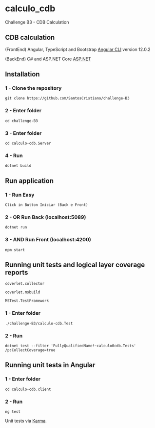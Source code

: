 # calculo_cdb

Challenge B3 - CDB Calculation

## CDB calculation

(FrontEnd) Angular, TypeScript and Bootstrap [Angular CLI](https://github.com/angular/angular-cli) version 12.0.2

(BackEnd) C# and ASP.NET Core [ASP.NET](https://dotnet.microsoft.com/en-us/apps/aspnet)

## Installation

### 1 - Clone the repository 

``` git clone https://github.com/SantosCristiano/challenge-B3 ```

### 2 - Enter folder 

``` cd challenge-B3 ```

### 3 - Enter folder 

``` cd calculo-cdb.Server ```

### 4 - Run 

``` dotnet build ```

## Run application

### 1 - Run Easy

``` Click in Button Iniciar (Back e Front) ```

### 2 - OR Run Back (localhost:5089)

``` dotnet run ```

### 3 - AND Run Front (localhost:4200)

``` npm start ```

## Running unit tests and logical layer coverage reports 

``` coverlet.collector ```

``` coverlet.msbuild ```

``` MSTest.TestFramework ```

### 1 - Enter folder 

``` ./challenge-B3/calculo-cdb.Test ```

### 2 - Run

``` dotnet test --filter 'FullyQualifiedName!~calculo0cdb.Tests' /p:CollectCoverage=true ```

## Running unit tests in Angular

### 1 - Enter folder 

``` cd calculo-cdb.client ```

### 2 - Run

``` ng test ```

 Unit tests via [Karma](https://karma-runner.github.io).
